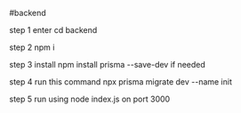 #backend

step 1
enter cd backend

step 2
npm i

step 3 
install npm install prisma --save-dev if needed

step 4
run this command
npx prisma migrate dev --name init

step 5 
run using node index.js on port 3000